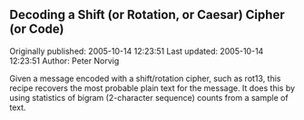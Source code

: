 ## Decoding a Shift (or Rotation, or Caesar) Cipher (or Code) 
Originally published: 2005-10-14 12:23:51 
Last updated: 2005-10-14 12:23:51 
Author: Peter Norvig 
 
Given a message encoded with a shift/rotation cipher, such as rot13, this recipe recovers the most probable plain text for the message.  It does this by using statistics of bigram (2-character sequence) counts from a sample of text.